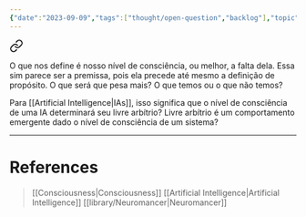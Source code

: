 ```yaml
---
{"date":"2023-09-09","tags":["thought/open-question","backlog"],"topic":"[[Free Will]]","publish":true,"PassFrontmatter":true}
---
```



<div class="transclusion internal-embed is-loaded"><a class="markdown-embed-link" href="/library/Identidade-pessoal-e-definida-mais-precisamente-pelo-o-que-sei-ou-pelo-o-que-nao-sei#851066" aria-label="Open link"><svg xmlns="http://www.w3.org/2000/svg" width="24" height="24" viewBox="0 0 24 24" fill="none" stroke="currentColor" stroke-width="2" stroke-linecap="round" stroke-linejoin="round" class="svg-icon lucide-link"><path d="M10 13a5 5 0 0 0 7.54.54l3-3a5 5 0 0 0-7.07-7.07l-1.72 1.71"></path><path d="M14 11a5 5 0 0 0-7.54-.54l-3 3a5 5 0 0 0 7.07 7.07l1.71-1.71"></path></svg></a><div class="markdown-embed">



O que nos define é nosso nível de consciência, ou melhor, a falta dela. Essa sim parece ser a premissa, pois ela precede até mesmo a definição de propósito. O que será que pesa mais? O que temos ou o que não temos? 

</div></div>


Para [[Artificial Intelligence\|IAs]], isso significa que o nível de consciência de uma IA determinará seu livre arbítrio? Livre arbítrio é um comportamento emergente dado o nível de consciência de um sistema?

---
# References
>[[Consciousness\|Consciousness]]
>[[Artificial Intelligence\|Artificial Intelligence]]
>[[library/Neuromancer\|Neuromancer]]